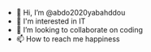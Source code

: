 - 👋 Hi, I’m @abdo2020yabahddou
- 👀 I'm interested in IT
- 💞️ I’m looking to collaborate on coding
- 📫 How to reach me happiness

<!---
abdo2020yabahddou/abdo2020yabahddou is a ✨ special ✨ repository because its `README.md` (this file) appears on your GitHub profile.
You can click the Preview link to take a look at your changes.
--->
